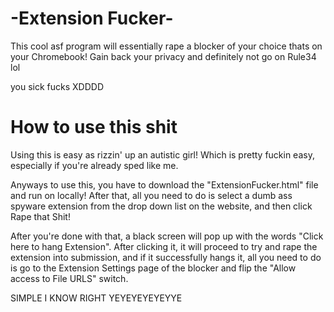 # -Extension Fucker-
This cool asf program will essentially rape a blocker of your choice thats on your Chromebook! Gain back your privacy and definitely not go on Rule34 lol


you sick fucks XDDDD


# How to use this shit
Using this is easy as rizzin' up an autistic girl! Which is pretty fuckin easy, especially if you're already sped like me. 

Anyways to use this, you have to download the "ExtensionFucker.html" file and run on locally! After that, all you need to do is select a dumb ass spyware extension from the drop down list on the website, and then click Rape that Shit!

After you're done with that, a black screen will pop up with the words "Click here to hang Extension". After clicking it, it will proceed to try and rape the extension into submission, and if it successfully hangs it, all you need to do is go to the Extension Settings page of the blocker and flip the "Allow access to File URLS" switch.

SIMPLE I KNOW RIGHT YEYEYEYEYEYYE
